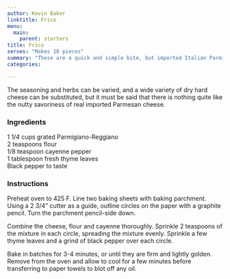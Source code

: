 ```yaml
---
author: Kevin Baker
linktitle: Frico
menu:
  main:
    parent: starters
title: Frico
serves: "Makes 10 pieces"
summary: "These are a quick and simple bite, but imported Italian Parmigiano-Reggiano makes them quite elegant with nothing more than a crisp, cold white wine or champagne. "
categories:

---
```

The seasoning and herbs can be varied, and a wide variety of dry hard cheese can be substituted, but it must be said that there is nothing quite like the nutty savoriness of real imported Parmesan cheese.

### Ingredients

<div class="ingredient-list">

1 1/4 cups grated Parmigiano-Reggiano  
2 teaspoons flour  
1/8 teaspoon cayenne pepper  
1 tablespoon fresh thyme leaves  
Black pepper to taste  

</div>

### Instructions

Preheat oven to 425 F.  Line two baking sheets with baking parchment.  Using a 2 3/4” cutter as a guide, outline circles on the paper with a graphite pencil.  Turn the parchment pencil-side down.

Combine the cheese, flour and cayenne thoroughly. Sprinkle 2 teaspoons of the mixture in each circle, spreading the mixture evenly.  Sprinkle a few thyme leaves and a grind of black pepper over each circle.

Bake in batches for 3-4 minutes, or until they are firm and lightly golden. Remove from the oven and allow to cool for a few minutes before transferring to paper towels to blot off any oil.